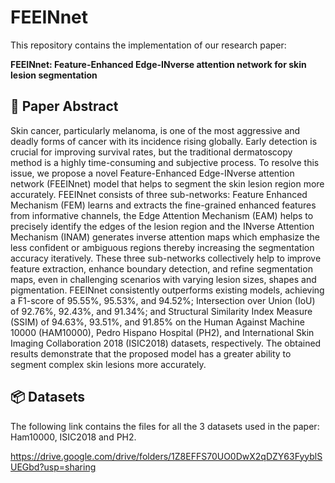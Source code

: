 # FEEINnet

This repository contains the implementation of our research paper:

**FEEINnet: Feature-Enhanced Edge-INverse attention network for skin lesion segmentation**

## 📄 Paper Abstract
Skin cancer, particularly melanoma, is one of the most aggressive and deadly
forms of cancer with its incidence rising globally. Early detection is crucial for
improving survival rates, but the traditional dermatoscopy method is a highly
time-consuming and subjective process. To resolve this issue, we propose a
novel Feature-Enhanced Edge-INverse attention network (FEEINnet) model
that helps to segment the skin lesion region more accurately. FEEINnet consists
of three sub-networks: Feature Enhanced Mechanism (FEM) learns and
extracts the fine-grained enhanced features from informative channels, the
Edge Attention Mechanism (EAM) helps to precisely identify the edges of
the lesion region and the INverse Attention Mechanism (INAM) generates
inverse attention maps which emphasize the less confident or ambiguous regions
thereby increasing the segmentation accuracy iteratively. These three
sub-networks collectively help to improve feature extraction, enhance boundary
detection, and refine segmentation maps, even in challenging scenarios
with varying lesion sizes, shapes and pigmentation. FEEINnet consistently
outperforms existing models, achieving a F1-score of 95.55%, 95.53%, and
94.52%; Intersection over Union (IoU) of 92.76%, 92.43%, and 91.34%; and
Structural Similarity Index Measure (SSIM) of 94.63%, 93.51%, and 91.85%
on the Human Against Machine 10000 (HAM10000), Pedro Hispano Hospital
(PH2), and International Skin Imaging Collaboration 2018 (ISIC2018)
datasets, respectively. The obtained results demonstrate that the proposed
model has a greater ability to segment complex skin lesions more accurately.

## 📦 Datasets
The following link contains the files for all the 3 datasets used in the paper: Ham10000, ISIC2018 and PH2.

https://drive.google.com/drive/folders/1Z8EFFS70UO0DwX2qDZY63FyyblSUEGbd?usp=sharing

